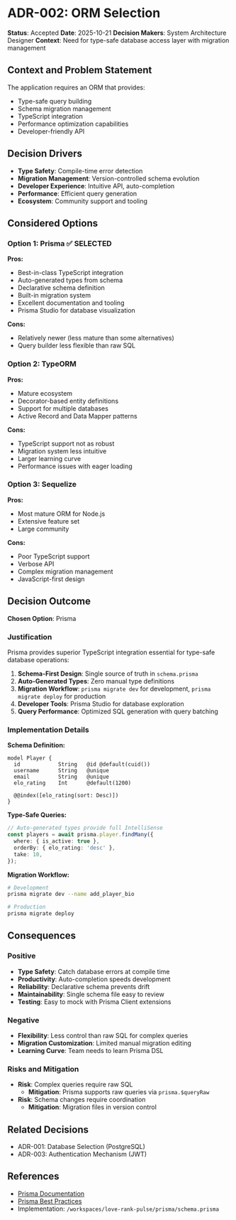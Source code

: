 # ADR-002: ORM Selection

**Status**: Accepted
**Date**: 2025-10-21
**Decision Makers**: System Architecture Designer
**Context**: Need for type-safe database access layer with migration management

## Context and Problem Statement

The application requires an ORM that provides:
- Type-safe query building
- Schema migration management
- TypeScript integration
- Performance optimization capabilities
- Developer-friendly API

## Decision Drivers

- **Type Safety**: Compile-time error detection
- **Migration Management**: Version-controlled schema evolution
- **Developer Experience**: Intuitive API, auto-completion
- **Performance**: Efficient query generation
- **Ecosystem**: Community support and tooling

## Considered Options

### Option 1: Prisma ✅ SELECTED

**Pros:**
- Best-in-class TypeScript integration
- Auto-generated types from schema
- Declarative schema definition
- Built-in migration system
- Excellent documentation and tooling
- Prisma Studio for database visualization

**Cons:**
- Relatively newer (less mature than some alternatives)
- Query builder less flexible than raw SQL

### Option 2: TypeORM

**Pros:**
- Mature ecosystem
- Decorator-based entity definitions
- Support for multiple databases
- Active Record and Data Mapper patterns

**Cons:**
- TypeScript support not as robust
- Migration system less intuitive
- Larger learning curve
- Performance issues with eager loading

### Option 3: Sequelize

**Pros:**
- Most mature ORM for Node.js
- Extensive feature set
- Large community

**Cons:**
- Poor TypeScript support
- Verbose API
- Complex migration management
- JavaScript-first design

## Decision Outcome

**Chosen Option**: Prisma

### Justification

Prisma provides superior TypeScript integration essential for type-safe database operations:

1. **Schema-First Design**: Single source of truth in `schema.prisma`
2. **Auto-Generated Types**: Zero manual type definitions
3. **Migration Workflow**: `prisma migrate dev` for development, `prisma migrate deploy` for production
4. **Developer Tools**: Prisma Studio for database exploration
5. **Query Performance**: Optimized SQL generation with query batching

### Implementation Details

**Schema Definition:**
```prisma
model Player {
  id            String   @id @default(cuid())
  username      String   @unique
  email         String   @unique
  elo_rating    Int      @default(1200)

  @@index([elo_rating(sort: Desc)])
}
```

**Type-Safe Queries:**
```typescript
// Auto-generated types provide full IntelliSense
const players = await prisma.player.findMany({
  where: { is_active: true },
  orderBy: { elo_rating: 'desc' },
  take: 10,
});
```

**Migration Workflow:**
```bash
# Development
prisma migrate dev --name add_player_bio

# Production
prisma migrate deploy
```

## Consequences

### Positive
- **Type Safety**: Catch database errors at compile time
- **Productivity**: Auto-completion speeds development
- **Reliability**: Declarative schema prevents drift
- **Maintainability**: Single schema file easy to review
- **Testing**: Easy to mock with Prisma Client extensions

### Negative
- **Flexibility**: Less control than raw SQL for complex queries
- **Migration Customization**: Limited manual migration editing
- **Learning Curve**: Team needs to learn Prisma DSL

### Risks and Mitigation
- **Risk**: Complex queries require raw SQL
  - **Mitigation**: Prisma supports raw queries via `prisma.$queryRaw`
- **Risk**: Schema changes require coordination
  - **Mitigation**: Migration files in version control

## Related Decisions
- ADR-001: Database Selection (PostgreSQL)
- ADR-003: Authentication Mechanism (JWT)

## References
- [Prisma Documentation](https://www.prisma.io/docs)
- [Prisma Best Practices](https://www.prisma.io/docs/guides/performance-and-optimization)
- Implementation: `/workspaces/love-rank-pulse/prisma/schema.prisma`
